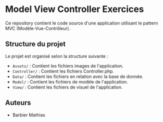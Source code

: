 # Model View Controller Exercices 

Ce repository contient le code source d'une application utilisant le pattern MVC (Modèle-Vue-Contrôleur).


## Structure du projet

Le projet est organisé selon la structure suivante :

- `Assets/` : Contient les fichiers images de l'application.
- `Controller/` : Contient les fichiers Controller.php.
- `Data/` : Contient les fichiers en relation avec la base de donnée.
- `Model/` : Contient les fichiers de modèle de l'application.
- `View/` : Contient les fichiers de visuel de l'application.

## Auteurs

- Barbier Mathias

